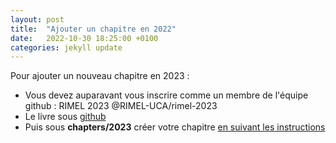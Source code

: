 ```yaml
---
layout: post
title:  "Ajouter un chapitre en 2022"
date:   2022-10-30 18:25:00 +0100
categories: jekyll update
---
```

Pour ajouter un nouveau chapitre en 2023 :
 - Vous devez auparavant vous inscrire comme un membre de l'équipe github : RIMEL 2023 @RIMEL-UCA/rimel-2023
- Le livre sous [github](https://github.com/RIMEL-UCA/RIMEL-UCA.github.io)
- Puis sous **chapters/2023** créer votre chapitre [en suivant les instructions](../chapters/2023/README)
